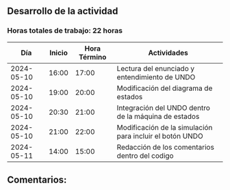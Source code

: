 ## Desarrollo de la actividad
### Horas totales de trabajo: 22 horas
| Día       | Inicio  | Hora Término | Actividades                                                      |
|-----------|---------|--------------|------------------------------------------------------------------|
| 2024-05-10| 16:00   | 17:00        | Lectura del enunciado y entendimiento de UNDO                    |
| 2024-05-10| 19:00   | 20:00        | Modificación del diagrama de estados                             |
| 2024-05-10| 20:30   | 21:00        | Integración del UNDO dentro de la máquina de estados             |
| 2024-05-10| 21:00   | 22:00        | Modificación de la simulación para incluir el botón UNDO         |
| 2024-05-11| 14:00   | 15:00        | Redacción de los comentarios dentro del codigo                   |

## Comentarios:
